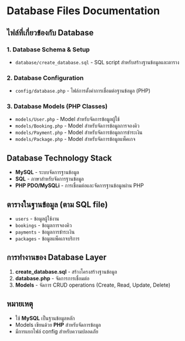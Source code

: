 # Database Files Documentation

## ไฟล์ที่เกี่ยวข้องกับ Database

### 1. Database Schema & Setup
- `database/create_database.sql` - SQL script สำหรับสร้างฐานข้อมูลและตาราง

### 2. Database Configuration
- `config/database.php` - ไฟล์การตั้งค่าการเชื่อมต่อฐานข้อมูล (PHP)

### 3. Database Models (PHP Classes)
- `models/User.php` - Model สำหรับจัดการข้อมูลผู้ใช้
- `models/Booking.php` - Model สำหรับจัดการข้อมูลการจองคิว
- `models/Payment.php` - Model สำหรับจัดการข้อมูลการชำระเงิน
- `models/Package.php` - Model สำหรับจัดการข้อมูลแพ็คเกจ

## Database Technology Stack
- **MySQL** - ระบบจัดการฐานข้อมูล
- **SQL** - ภาษาสำหรับจัดการฐานข้อมูล
- **PHP PDO/MySQLi** - การเชื่อมต่อและจัดการฐานข้อมูลผ่าน PHP

## ตารางในฐานข้อมูล (ตาม SQL file)
- `users` - ข้อมูลผู้ใช้งาน
- `bookings` - ข้อมูลการจองคิว
- `payments` - ข้อมูลการชำระเงิน
- `packages` - ข้อมูลแพ็คเกจบริการ

## การทำงานของ Database Layer
1. **create_database.sql** - สร้างโครงสร้างฐานข้อมูล
2. **database.php** - จัดการการเชื่อมต่อ
3. **Models** - จัดการ CRUD operations (Create, Read, Update, Delete)

## หมายเหตุ
- ใช้ **MySQL** เป็นฐานข้อมูลหลัก
- Models เขียนด้วย **PHP** สำหรับจัดการข้อมูล
- มีการแยกไฟล์ config สำหรับความปลอดภัย